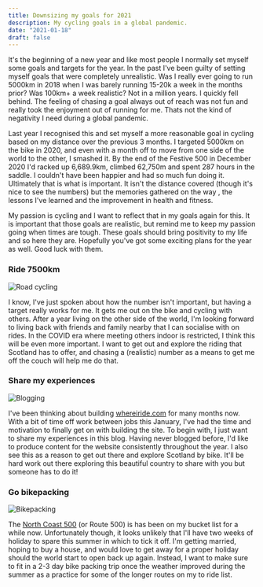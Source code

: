 ```yaml
---
title: Downsizing my goals for 2021
description: My cycling goals in a global pandemic.
date: "2021-01-18"
draft: false
---
```


It's the beginning of a new year and like most people I normally set myself some goals and targets for the year. In the past I've been guilty of setting myself goals that were completely unrealistic. Was I really ever going to run 5000km in 2018 when I was barely running 15-20k a week in the months prior? Was 100km+ a week realistic? Not in a million years. I quickly fell behind. The feeling of chasing a goal always out of reach was not fun and really took the enjoyment out of running for me. Thats not the kind of negativity I need during a global pandemic.

Last year I recognised this and set myself a more reasonable goal in cycling based on my distance over the previous 3 months. I targeted 5000km on the bike in 2020, and even with a month off to move from one side of the world to the other, I smashed it. By the end of the Festive 500 in December 2020 I'd racked up 6,689.9km, climbed 62,750m and spent 287 hours in the saddle. I couldn't have been happier and had so much fun doing it. Ultimately that is what is important. It isn't the distance covered (though it's nice to see the numbers) but the memories gathered on the way , the lessons I've learned and the improvement in health and fitness.

My passion is cycling and I want to reflect that in my goals again for this. It is important that those goals are realistic, but remind me to keep my passion going when times are tough. These goals should bring positivity to my life and so here they are. Hopefully you've got some exciting plans for the year as well. Good luck with them.

### Ride 7500km

![Road cycling](/images/martin-magnemyr-pYqGx8isV0g-unsplash.jpg "Road cycling | Photo by Martin Magnemyr on Unsplash")

I know, I've just spoken about how the number isn't important, but having a target really works for me. It gets me out on the bike and cycling with others. After a year living on the other side of the world, I'm looking forward to living back with friends and family nearby that I can socialise with on rides. In the COVID era where meeting others indoor is restricted, I think this will be even more important. I want to get out and explore the riding that Scotland has to offer, and chasing a (realistic) number as a means to get me off the couch will help me do that.

### Share my experiences

![Blogging](/images/samsung-memory-ngWKDQhM88Q-unsplash.jpg "Blogging | Photo by Samsung Memory on Unsplash")

I've been thinking about building [whereiride.com](http://whereiride.com) for many months now. With a bit of time off work between jobs this January, I've had the time and motivation to finally get on with building the site. To begin with, I just want to share my experiences in this blog. Having never blogged before, I'd like to produce content for the website consistently throughout the year. I also see this as a reason to get out there and explore Scotland by bike. It'll be hard work out there exploring this beautiful country to share with you but someone has to do it!

### Go bikepacking

![Bikepacking](/images/marek-piwnicki-ceq24lPJc38-unsplash.jpg "Bikepacking | Photo by Marek Piwnicki on Unsplash")

The [North Coast 500](https://www.northcoast500.com/itinerary/cycling/) (or Route 500) is has been on my bucket list for a while now. Unfortunately though, it looks unlikely that I'll have two weeks of holiday to spare this summer in which to tick it off. I'm getting married, hoping to buy a house, and would love to get away for a proper holiday should the world start to open back up again. Instead, I want to make sure to fit in a 2-3 day bike packing trip once the weather improved during the summer as a practice for some of the longer routes on my to ride list.

